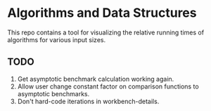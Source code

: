# Algorithms and Data Structures

This repo contains a tool for visualizing the relative running times of algorithms for various input sizes.

## TODO

1. Get asymptotic benchmark calculation working again.
1. Allow user change constant factor on comparison functions to asymptotic benchmarks.
1. Don't hard-code iterations in workbench-details.
